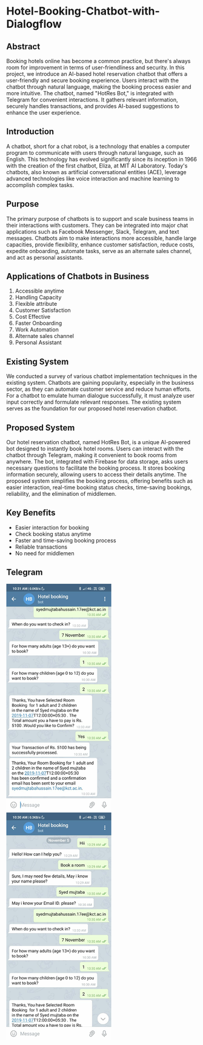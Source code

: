 # Hotel-Booking-Chatbot-with-Dialogflow

## Abstract

Booking hotels online has become a common practice, but there's always room for improvement in terms of user-friendliness and security. In this project, we introduce an AI-based hotel reservation chatbot that offers a user-friendly and secure booking experience. Users interact with the chatbot through natural language, making the booking process easier and more intuitive. The chatbot, named "HotRes Bot," is integrated with Telegram for convenient interactions. It gathers relevant information, securely handles transactions, and provides AI-based suggestions to enhance the user experience.

## Introduction

A chatbot, short for a chat robot, is a technology that enables a computer program to communicate with users through natural language, such as English. This technology has evolved significantly since its inception in 1966 with the creation of the first chatbot, Eliza, at MIT AI Laboratory. Today's chatbots, also known as artificial conversational entities (ACE), leverage advanced technologies like voice interaction and machine learning to accomplish complex tasks.

## Purpose

The primary purpose of chatbots is to support and scale business teams in their interactions with customers. They can be integrated into major chat applications such as Facebook Messenger, Slack, Telegram, and text messages. Chatbots aim to make interactions more accessible, handle large capacities, provide flexibility, enhance customer satisfaction, reduce costs, expedite onboarding, automate tasks, serve as an alternate sales channel, and act as personal assistants.

## Applications of Chatbots in Business

1. Accessible anytime
2. Handling Capacity
3. Flexible attribute
4. Customer Satisfaction
5. Cost Effective
6. Faster Onboarding
7. Work Automation
8. Alternate sales channel
9. Personal Assistant

## Existing System

We conducted a survey of various chatbot implementation techniques in the existing system. Chatbots are gaining popularity, especially in the business sector, as they can automate customer service and reduce human efforts. For a chatbot to emulate human dialogue successfully, it must analyze user input correctly and formulate relevant responses. The existing system serves as the foundation for our proposed hotel reservation chatbot.

## Proposed System

Our hotel reservation chatbot, named HotRes Bot, is a unique AI-powered bot designed to instantly book hotel rooms. Users can interact with the chatbot through Telegram, making it convenient to book rooms from anywhere. The bot, integrated with Firebase for data storage, asks users necessary questions to facilitate the booking process. It stores booking information securely, allowing users to access their details anytime. The proposed system simplifies the booking process, offering benefits such as easier interaction, real-time booking status checks, time-saving bookings, reliability, and the elimination of middlemen.

## Key Benefits

- Easier interaction for booking
- Check booking status anytime
- Faster and time-saving booking process
- Reliable transactions
- No need for middlemen

## Telegram 
![Simulation1](https://github.com/husynmujtaba/Hotel-Booking-Chatbot-with-Dialogflow/blob/main/Simulation1.png)
![Simulation2](https://github.com/husynmujtaba/Hotel-Booking-Chatbot-with-Dialogflow/blob/main/Simulation2.png)
